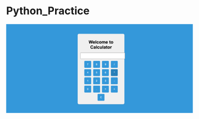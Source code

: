 # Python_Practice

![Image Alt Text](https://github.com/mk-knight23/Python_Practice/raw/main/mk.png)
